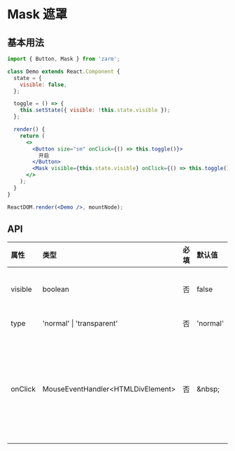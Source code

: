 # Mask 遮罩

## 基本用法

```jsx
import { Button, Mask } from 'zarm';

class Demo extends React.Component {
  state = {
    visible: false,
  };

  toggle = () => {
    this.setState({ visible: !this.state.visible });
  };

  render() {
    return (
      <>
        <Button size="sm" onClick={() => this.toggle()}>
          开启
        </Button>
        <Mask visible={this.state.visible} onClick={() => this.toggle()} />
      </>
    );
  }
}

ReactDOM.render(<Demo />, mountNode);
```

## API

| 属性    | 类型                               | 必填 | 默认值   | 说明                 |
| :------ | :--------------------------------- | :--- | :------- | :------------------- |
| visible | boolean                            | 否   | false    | 是否显示             |
| type    | 'normal' \| 'transparent'          | 否   | 'normal' | 类型                 |
| onClick | MouseEventHandler<HTMLDivElement\> | 否   | \&nbsp;  | 点击后触发的回调函数 |
